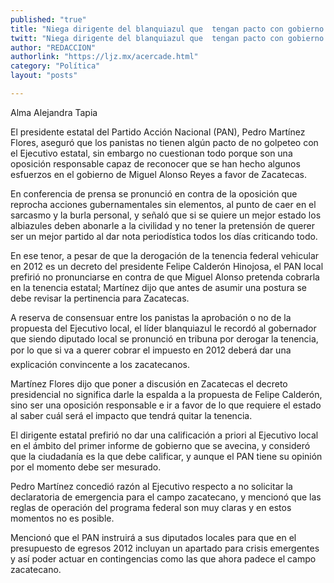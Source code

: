 ```yaml
---
published: "true"
title: "Niega dirigente del blanquiazul que  tengan pacto con gobierno de Alonso"
twitt: "Niega dirigente del blanquiazul que  tengan pacto con gobierno de Alonso"
author: "REDACCION"
authorlink: "https://ljz.mx/acercade.html"
category: "Política"
layout: "posts"

---
```



  Alma Alejandra Tapia



  El presidente estatal del Partido Acción Nacional (PAN), Pedro Martínez Flores, aseguró que los panistas no tienen algún pacto de no golpeteo con el Ejecutivo estatal, sin embargo no cuestionan todo porque son una oposición responsable capaz de reconocer que se han hecho algunos esfuerzos en el gobierno de Miguel Alonso Reyes a favor de Zacatecas.



  En conferencia de prensa se pronunció en contra de la oposición que reprocha acciones gubernamentales sin elementos, al punto de caer en el sarcasmo y la burla personal, y señaló que si se quiere un mejor estado los albiazules deben abonarle a la civilidad y no tener la pretensión de querer ser un mejor partido al dar nota periodística todos los días criticando todo.



  En ese tenor, a pesar de que la derogación de la tenencia federal vehicular en 2012 es un decreto del presidente Felipe Calderón Hinojosa, el PAN local prefirió no pronunciarse en contra de que Miguel Alonso pretenda cobrarla en la tenencia estatal; Martínez dijo que antes de asumir una postura se debe revisar la pertinencia para Zacatecas.



  A reserva de consensuar entre los panistas la aprobación o no de la propuesta del Ejecutivo local, el líder blanquiazul le recordó al gobernador que siendo diputado local se pronunció en tribuna por derogar la tenencia, por lo que si va a querer cobrar el impuesto en 2012 deberá dar una explicación convincente a los zacatecanos.



  Martínez Flores dijo que poner a discusión en Zacatecas el decreto presidencial no significa darle la espalda a la propuesta de Felipe Calderón, sino ser una oposición responsable e ir a favor de lo que requiere el estado al saber cuál será el impacto que tendrá quitar la tenencia.



  El dirigente estatal prefirió no dar una calificación a priori al Ejecutivo local en el ámbito del primer informe de gobierno que se avecina, y consideró que la ciudadanía es la que debe calificar, y aunque el PAN tiene su opinión por el momento debe ser mesurado.



  Pedro Martínez concedió razón al Ejecutivo respecto a no solicitar la declaratoria de emergencia para el campo zacatecano, y mencionó que las reglas de operación del programa federal son muy claras y en estos momentos no es posible.



  Mencionó que el PAN instruirá a sus diputados locales para que en el presupuesto de egresos 2012 incluyan un apartado para crisis emergentes y así poder actuar en contingencias como las que ahora padece el campo zacatecano.

